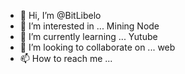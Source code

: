 - 👋 Hi, I’m @BitLibelo
- 👀 I’m interested in ... Mining Node
- 🌱 I’m currently learning ... Yutube
- 💞️ I’m looking to collaborate on ... web
- 📫 How to reach me ...

<!---
BitLibelo/BitLibelo is a ✨ special ✨ repository because its `README.md` (this file) appears on your GitHub profile.
You can click the Preview link to take a look at your changes.
--->
